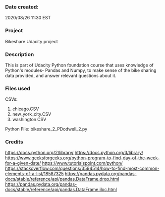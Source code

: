 ### Date created:
2020/08/26 11:30 EST

### Project
Bikeshare Udacity project

### Description
This is part of Udacity Python foundation course that uses knowledge of Python's modules- Pandas and Numpy,
to make sense of the bike sharing data provided, and answer relevant questions about it.

### Files used
CSVs:
  1. chicago.CSV
  2. new_york_city.CSV
  3. washington.CSV

Python File:
bikeshare_2_PDodwell_2.py

### Credits
https://docs.python.org/2/library/
https://docs.python.org/3/library/
https://www.geeksforgeeks.org/python-program-to-find-day-of-the-week-for-a-given-date/
https://www.tutorialspoint.com/python/
https://stackoverflow.com/questions/3594514/how-to-find-most-common-elements-of-a-list/18587325
https://pandas.pydata.org/pandas-docs/stable/reference/api/pandas.DataFrame.drop.html
https://pandas.pydata.org/pandas-docs/stable/reference/api/pandas.DataFrame.iloc.html
